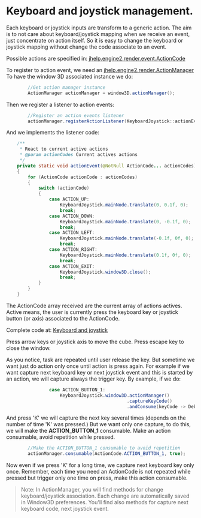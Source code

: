# Keyboard and joystick management.

Each keyboard or joystick inputs are transform to a generic action.
The aim is to not care about keyboard/joystick mapping when we receive an
event, just concentrate on action itself.
So it is easy to change the keyboard or joystick mapping without change
the code associate to an event.

Possible actions are specified in: [jhelp.engine2.render.event.ActionCode](../../src/jhelp/engine2/render/event/ActionCode.java)

To register to action event, we need an [jhelp.engine2.render.ActionManager](../../src/jhelp/engine2/render/ActionManager.java)
To have the window 3D associated instance we do:

````java
        //Get action manager instance
        ActionManager actionManager = window3D.actionManager();
````

Then we register a listener to action events:

````java
        //Register an action events listener
        actionManager.registerActionListener(KeyboardJoystick::actionEvent);
````

And we implements the listener code:

````java
    /**
     * React to current active actions
     * @param actionCodes Current actives actions
     */
    private static void actionEvent(@NotNull ActionCode... actionCodes)
    {
        for (ActionCode actionCode : actionCodes)
        {
            switch (actionCode)
            {
                case ACTION_UP:
                    KeyboardJoystick.mainNode.translate(0, 0.1f, 0);
                    break;
                case ACTION_DOWN:
                    KeyboardJoystick.mainNode.translate(0, -0.1f, 0);
                    break;
                case ACTION_LEFT:
                    KeyboardJoystick.mainNode.translate(-0.1f, 0f, 0);
                    break;
                case ACTION_RIGHT:
                    KeyboardJoystick.mainNode.translate(0.1f, 0f, 0);
                    break;
                case ACTION_EXIT:
                    KeyboardJoystick.window3D.close();
                    break;
            }
        }
    }
````

The ActionCode array received are the current array of actions actives.
Active means, the user is currently press the keyboard key or joystick
button (or axis) associated to the ActionCode.

Complete code at: [Keyboard and joystick](../../samples/jhelp/engine2/tutorials/KeyboardJoystick.java)

Press arrow keys or joystick axis to move the cube.
Press escape key to close the window.

As you notice, task are repeated until user release the key.
But sometime we want just do action only once until action is press again.
For example if we want capture next keyboard key or next joystick event and
this is started by an action, we will capture always the trigger key.
By example, if we do:

````java
                case ACTION_BUTTON_1:
                    KeyboardJoystick.window3D.actionManager()
                                             .captureKeyCode()
                                             .andConsume(keyCode -> Debug.information("keyCode=", keyCode));
````

And press 'K' we will capture the next key several times
(depends on the number of time 'K' was pressed.)
But we want only one capture, to do this, we will make the **ACTION_BUTTON_1**
consumable. Make an action consumable, avoid repetition while pressed.

````java
        //Make the ACTION_BUTTON_1 consumable to avoid repetition
        actionManager.consumable(ActionCode.ACTION_BUTTON_1, true);
````

Now even if we press 'K' for a long time, we capture next keyboard key only once.
Remember, each time you need an ActionCode is not repeated while pressed
but trigger only one time on press, make this action consumable.

> Note: In ActionManager, you will find methods for change keyboard/joystick
  association. Each change are automatically saved in Window3D preferences.
  You'll find also methods for capture next keyboard code, next joystick event.
